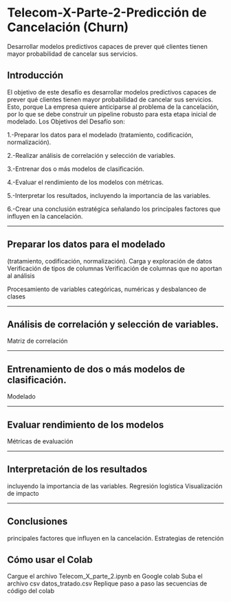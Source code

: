 # Telecom-X-Parte-2-Predicción de Cancelación (Churn)
Desarrollar modelos predictivos capaces de prever qué clientes tienen mayor probabilidad de cancelar sus servicios.


## Introducción
El objetivo de este desafío es desarrollar modelos predictivos capaces de prever qué clientes tienen mayor probabilidad de cancelar sus servicios. Esto, porque La empresa quiere anticiparse al problema de la cancelación, por lo que se debe construir un pipeline robusto para esta etapa inicial de modelado.
Los Objetivos del Desafío son: 

1.-Preparar los datos para el modelado (tratamiento, codificación, normalización).

2.-Realizar análisis de correlación y selección de variables.

3.-Entrenar dos o más modelos de clasificación.

4.-Evaluar el rendimiento de los modelos con métricas.

5.-Interpretar los resultados, incluyendo la importancia de las variables.

6.-Crear una conclusión estratégica señalando los principales factores que influyen en la cancelación.

---
## Preparar los datos para el modelado 
(tratamiento, codificación, normalización).
Carga y exploración de datos
Verificación de tipos de columnas
Verificación de columnas que no aportan al análisis

Procesamiento de variables categóricas, numéricas y desbalanceo de clases



---
## Análisis de correlación y selección de variables.
Matriz de correlación



---
## Entrenamiento de dos o más modelos de clasificación.
Modelado




---
## Evaluar rendimiento de los modelos 
Métricas de evaluación




---
## Interpretación de los resultados
incluyendo la importancia de las variables.
Regresión logística
Visualización de impacto






---
## Conclusiones
principales factores que influyen en la cancelación.
Estrategias de retención


## Cómo usar el Colab
Cargue el archivo Telecom_X_parte_2.ipynb en Google colab
Suba el archivo csv datos_tratado.csv
Replique paso a paso las secuencias de código del colab

